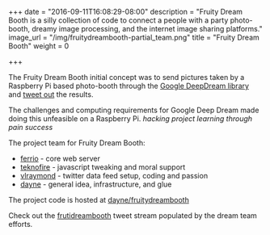 +++
date = "2016-09-11T16:08:29-08:00"
description = "Fruity Dream Booth is a silly collection of code to connect a people with a party photo-booth, dreamy image processing, and the internet image sharing platforms."
image_url = "/img/fruitydreambooth-partial_team.png"
title = "Fruity Dream Booth"
weight = 0

+++

The Fruity Dream Booth initial concept was to send pictures taken by a Raspberry Pi based photo-booth through the [Google DeepDream library](https://github.com/google/deepdream) and [tweet out](https://twitter.com/frutidreambooth) the results.

The challenges and computing requirements for Google Deep Dream made doing this unfeasible on a Raspberry Pi. _hacking project learning through pain success_

The project team for Fruity Dream Booth:

* [ferrio](http://github.com/ferrio) - core web server
* [teknofire](http://github.com/teknofire) - javascript tweaking and moral support
* [vlraymond](http://github.com/vlraymond) - twitter data feed setup, coding and passion
* [dayne](http://github.com/dayne) - general idea, infrastructure, and glue

The project code is hosted at [dayne/fruitydreambooth](https://github.com/dayne/fruitydreambooth)

Check out the [frutidreambooth](https://twitter.com/frutidreambooth) tweet stream populated by the dream team efforts.
